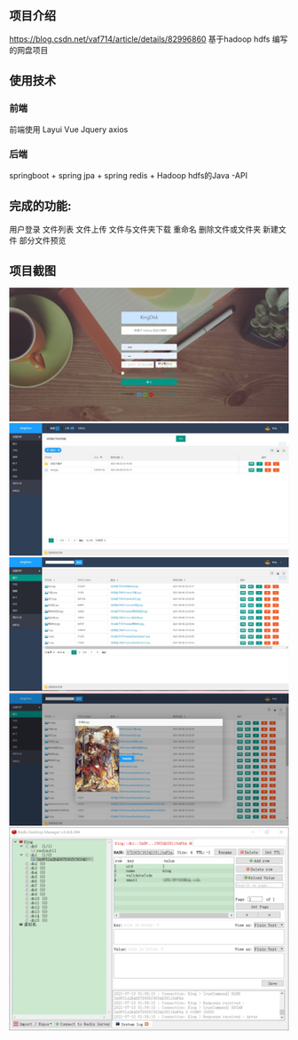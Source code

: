 ## 项目介绍
https://blog.csdn.net/vaf714/article/details/82996860
基于hadoop hdfs 编写的网盘项目

## 使用技术

### 前端

前端使用 Layui Vue Jquery axios

### 后端

springboot + spring jpa + spring redis + Hadoop hdfs的Java -API

## 完成的功能:

用户登录 文件列表 文件上传 文件与文件夹下载 重命名 删除文件或文件夹 新建文件 部分文件预览

## 项目截图

![1](img/2.jpg)
![2](img/1.jpg)
![3](img/3.jpg)
![4](img/4.jpg)
![4](img/5.png)